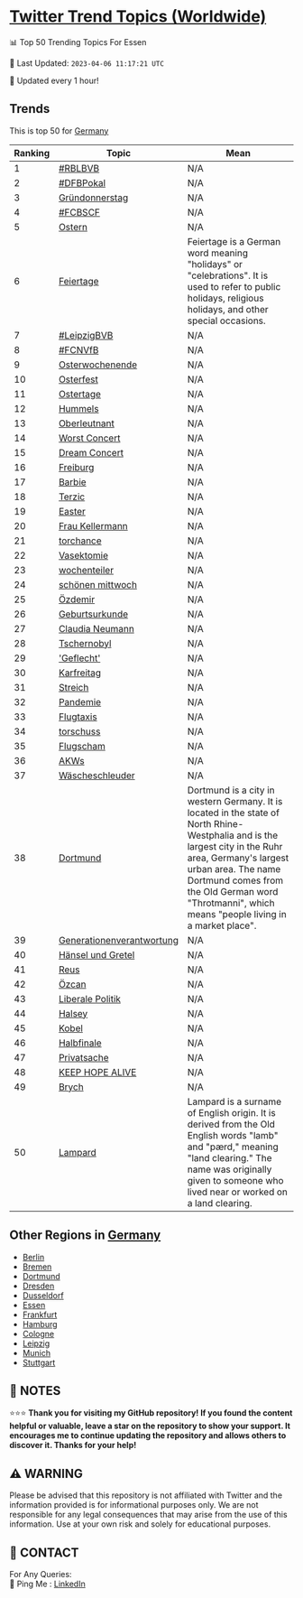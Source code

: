 [Twitter Trend Topics (Worldwide)](https://github.com/ErcinDedeoglu/Twitter-Trend-Topics)
==========


📊 Top 50 Trending Topics For Essen

📆 Last Updated: `2023-04-06 11:17:21 UTC`

🔧 Updated every 1 hour!


## Trends

This is top 50 for [Germany](</Germany>)

| Ranking | Topic | Mean |
| ------- | ------------ | ------------ |
| 1 | [#RBLBVB](http://twitter.com/search?q=%23RBLBVB) | N/A |
| 2 | [#DFBPokal](http://twitter.com/search?q=%23DFBPokal) | N/A |
| 3 | [Gründonnerstag](http://twitter.com/search?q=Gr%c3%bcndonnerstag) | N/A |
| 4 | [#FCBSCF](http://twitter.com/search?q=%23FCBSCF) | N/A |
| 5 | [Ostern](http://twitter.com/search?q=Ostern) | N/A |
| 6 | [Feiertage](http://twitter.com/search?q=Feiertage) | Feiertage is a German word meaning "holidays" or "celebrations". It is used to refer to public holidays, religious holidays, and other special occasions. |
| 7 | [#LeipzigBVB](http://twitter.com/search?q=%23LeipzigBVB) | N/A |
| 8 | [#FCNVfB](http://twitter.com/search?q=%23FCNVfB) | N/A |
| 9 | [Osterwochenende](http://twitter.com/search?q=Osterwochenende) | N/A |
| 10 | [Osterfest](http://twitter.com/search?q=Osterfest) | N/A |
| 11 | [Ostertage](http://twitter.com/search?q=Ostertage) | N/A |
| 12 | [Hummels](http://twitter.com/search?q=Hummels) | N/A |
| 13 | [Oberleutnant](http://twitter.com/search?q=Oberleutnant) | N/A |
| 14 | [Worst Concert](http://twitter.com/search?q=Worst+Concert) | N/A |
| 15 | [Dream Concert](http://twitter.com/search?q=Dream+Concert) | N/A |
| 16 | [Freiburg](http://twitter.com/search?q=Freiburg) | N/A |
| 17 | [Barbie](http://twitter.com/search?q=Barbie) | N/A |
| 18 | [Terzic](http://twitter.com/search?q=Terzic) | N/A |
| 19 | [Easter](http://twitter.com/search?q=Easter) | N/A |
| 20 | [Frau Kellermann](http://twitter.com/search?q=Frau+Kellermann) | N/A |
| 21 | [torchance](http://twitter.com/search?q=torchance) | N/A |
| 22 | [Vasektomie](http://twitter.com/search?q=Vasektomie) | N/A |
| 23 | [wochenteiler](http://twitter.com/search?q=wochenteiler) | N/A |
| 24 | [schönen mittwoch](http://twitter.com/search?q=sch%c3%b6nen+mittwoch) | N/A |
| 25 | [Özdemir](http://twitter.com/search?q=%c3%96zdemir) | N/A |
| 26 | [Geburtsurkunde](http://twitter.com/search?q=Geburtsurkunde) | N/A |
| 27 | [Claudia Neumann](http://twitter.com/search?q=Claudia+Neumann) | N/A |
| 28 | [Tschernobyl](http://twitter.com/search?q=Tschernobyl) | N/A |
| 29 | ['Geflecht'](http://twitter.com/search?q=%27Geflecht%27) | N/A |
| 30 | [Karfreitag](http://twitter.com/search?q=Karfreitag) | N/A |
| 31 | [Streich](http://twitter.com/search?q=Streich) | N/A |
| 32 | [Pandemie](http://twitter.com/search?q=Pandemie) | N/A |
| 33 | [Flugtaxis](http://twitter.com/search?q=Flugtaxis) | N/A |
| 34 | [torschuss](http://twitter.com/search?q=torschuss) | N/A |
| 35 | [Flugscham](http://twitter.com/search?q=Flugscham) | N/A |
| 36 | [AKWs](http://twitter.com/search?q=AKWs) | N/A |
| 37 | [Wäscheschleuder](http://twitter.com/search?q=W%c3%a4scheschleuder) | N/A |
| 38 | [Dortmund](http://twitter.com/search?q=Dortmund) | Dortmund is a city in western Germany. It is located in the state of North Rhine-Westphalia and is the largest city in the Ruhr area, Germany's largest urban area. The name Dortmund comes from the Old German word "Throtmanni", which means "people living in a market place". |
| 39 | [Generationenverantwortung](http://twitter.com/search?q=Generationenverantwortung) | N/A |
| 40 | [Hänsel und Gretel](http://twitter.com/search?q=H%c3%a4nsel+und+Gretel) | N/A |
| 41 | [Reus](http://twitter.com/search?q=Reus) | N/A |
| 42 | [Özcan](http://twitter.com/search?q=%c3%96zcan) | N/A |
| 43 | [Liberale Politik](http://twitter.com/search?q=Liberale+Politik) | N/A |
| 44 | [Halsey](http://twitter.com/search?q=Halsey) | N/A |
| 45 | [Kobel](http://twitter.com/search?q=Kobel) | N/A |
| 46 | [Halbfinale](http://twitter.com/search?q=Halbfinale) | N/A |
| 47 | [Privatsache](http://twitter.com/search?q=Privatsache) | N/A |
| 48 | [KEEP HOPE ALIVE](http://twitter.com/search?q=KEEP+HOPE+ALIVE) | N/A |
| 49 | [Brych](http://twitter.com/search?q=Brych) | N/A |
| 50 | [Lampard](http://twitter.com/search?q=Lampard) | Lampard is a surname of English origin. It is derived from the Old English words "lamb" and "pærd," meaning "land clearing." The name was originally given to someone who lived near or worked on a land clearing. |



## Other Regions in [Germany](</Germany>)

* [Berlin](</Germany/Berlin.md>)
* [Bremen](</Germany/Bremen.md>)
* [Dortmund](</Germany/Dortmund.md>)
* [Dresden](</Germany/Dresden.md>)
* [Dusseldorf](</Germany/Dusseldorf.md>)
* [Essen](</Germany/Essen.md>)
* [Frankfurt](</Germany/Frankfurt.md>)
* [Hamburg](</Germany/Hamburg.md>)
* [Cologne](</Germany/Cologne.md>)
* [Leipzig](</Germany/Leipzig.md>)
* [Munich](</Germany/Munich.md>)
* [Stuttgart](</Germany/Stuttgart.md>)



## 📝 NOTES

⭐⭐⭐ **Thank you for visiting my GitHub repository! If you found the content helpful or valuable, leave a star on the repository to show your support. It encourages me to continue updating the repository and allows others to discover it. Thanks for your help!**


## ⚠️ WARNING

Please be advised that this repository is not affiliated with Twitter and the information provided is for informational purposes only. We are not responsible for any legal consequences that may arise from the use of this information. Use at your own risk and solely for educational purposes.


## 📨 CONTACT

 For Any Queries:  
            🏓 Ping Me : [LinkedIn](https://www.linkedin.com/in/ercindedeoglu/)
